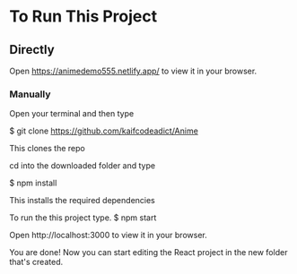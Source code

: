 # To Run This Project


## Directly

Open https://animedemo555.netlify.app/ to view it in your browser.

### Manually

Open your terminal and then type

$ git clone https://github.com/kaifcodeadict/Anime

This clones the repo

cd into the downloaded folder and type

$ npm install

This installs the required dependencies

To run the this project type.
$ npm start

Open http://localhost:3000 to view it in your browser.

You are done! Now you can start editing the React project in the new folder that's created.

